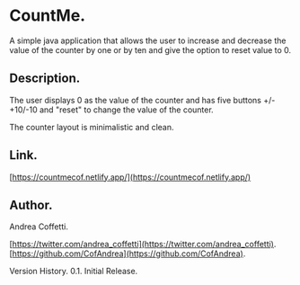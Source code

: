 # CountMe.

 
A simple java application that allows the user to increase and decrease the value of the counter by one or by ten and give the option to reset value to 0.


## Description.


The user displays 0 as the value of the counter and has five buttons +/- +10/-10 and "reset" to change the value of the counter.

The counter layout is minimalistic and clean.


## Link.

[https://countmecof.netlify.app/](https://countmecof.netlify.app/)


## Author.

Andrea Coffetti.

[https://twitter.com/andrea_coffetti](https://twitter.com/andrea_coffetti).
[https://github.com/CofAndrea](https://github.com/CofAndrea).

Version History.
0.1.
Initial Release.